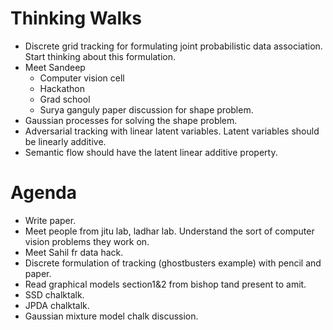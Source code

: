 # Thinking Walks
* Discrete grid tracking for formulating joint probabilistic data association. Start thinking about this formulation.
* Meet Sandeep
  * Computer vision cell
  * Hackathon
  * Grad school
  * Surya ganguly paper discussion for shape problem.
* Gaussian processes for solving the shape problem.
* Adversarial tracking with linear latent variables. Latent variables should be linearly additive.
* Semantic flow should have the latent linear additive property.

# Agenda
* Write paper.
* Meet people from jitu lab, ladhar lab. Understand the sort of computer vision problems they work on.
* Meet Sahil fr data hack.
* Discrete formulation of tracking (ghostbusters example) with pencil and paper.
* Read graphical models section1&2 from bishop tand present to amit.
* SSD chalktalk.
* JPDA chalktalk.
* Gaussian mixture model chalk discussion.
